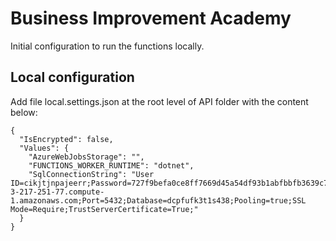 # Business Improvement Academy
Initial configuration to run the functions locally.


## Local configuration
Add file local.settings.json at the root level of API folder with the content below:

```
{
  "IsEncrypted": false,
  "Values": {
    "AzureWebJobsStorage": "",
    "FUNCTIONS_WORKER_RUNTIME": "dotnet",
    "SqlConnectionString": "User ID=cikjtjnpajeerr;Password=727f9befa0ce8ff7669d45a54df93b1abfbbfb3639c7ac05bf99c0b671325fa9;Host=ec2-3-217-251-77.compute-1.amazonaws.com;Port=5432;Database=dcpfufk3t1s438;Pooling=true;SSL Mode=Require;TrustServerCertificate=True;"
  }
}

```


